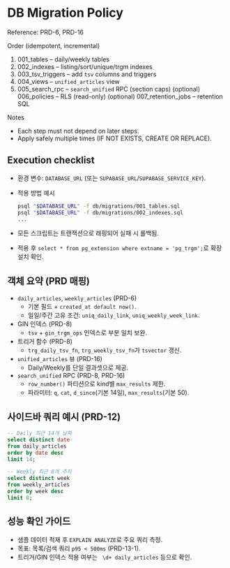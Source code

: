 # DB Migration Policy

Reference: PRD-6, PRD-16

Order (idempotent, incremental)

1. 001_tables – daily/weekly tables
2. 002_indexes – listing/sort/unique/trgm indexes
3. 003_tsv_triggers – add `tsv` columns and triggers
4. 004_views – `unified_articles` view
5. 005_search_rpc – `search_unified` RPC (section caps)
(optional) 006_policies – RLS (read-only)
(optional) 007_retention_jobs – retention SQL

Notes

- Each step must not depend on later steps.
- Apply safely multiple times (IF NOT EXISTS, CREATE OR REPLACE).

## Execution checklist

- 환경 변수: `DATABASE_URL` (또는 `SUPABASE_URL`/`SUPABASE_SERVICE_KEY`).
- 적용 방법 예시

  ```bash
  psql "$DATABASE_URL" -f db/migrations/001_tables.sql
  psql "$DATABASE_URL" -f db/migrations/002_indexes.sql
  ...
  ```

- 모든 스크립트는 트랜잭션으로 래핑되어 실패 시 롤백됨.
- 적용 후 `select * from pg_extension where extname = 'pg_trgm';`로 확장 설치 확인.

## 객체 요약 (PRD 매핑)

- `daily_articles`, `weekly_articles` (PRD-6)
  - 기본 필드 + `created_at default now()`.
  - 일일/주간 고유 조건: `uniq_daily_link`, `uniq_weekly_week_link`.
- GIN 인덱스 (PRD-8)
  - `tsv` + `gin_trgm_ops` 인덱스로 부분 일치 보완.
- 트리거 함수 (PRD-8)
  - `trg_daily_tsv_fn`, `trg_weekly_tsv_fn`가 `tsvector` 갱신.
- `unified_articles` 뷰 (PRD-16)
  - Daily/Weekly를 단일 결과셋으로 제공.
- `search_unified` RPC (PRD-8, PRD-16)
  - `row_number()` 파티션으로 kind별 `max_results` 제한.
  - 파라미터: `q`, `cat`, `d_since`(기본 14일), `max_results`(기본 50).

## 사이드바 쿼리 예시 (PRD-12)

```sql
-- Daily 최근 14개 날짜
select distinct date
from daily_articles
order by date desc
limit 14;

-- Weekly 최근 8개 주차
select distinct week
from weekly_articles
order by week desc
limit 8;
```

## 성능 확인 가이드

- 샘플 데이터 적재 후 `EXPLAIN ANALYZE`로 주요 쿼리 측정.
- 목표: 목록/검색 쿼리 `p95 < 500ms` (PRD-13-1).
- 트리거/GIN 인덱스 적용 여부는 `
  \d+ daily_articles` 등으로 확인.
